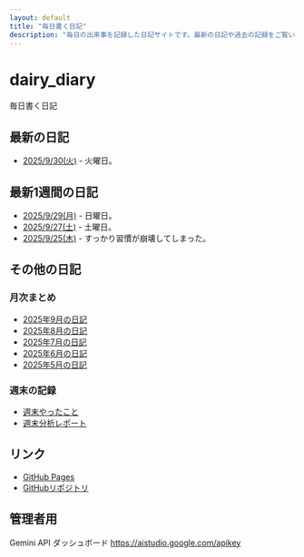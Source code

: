 ```yaml
---
layout: default
title: "毎日書く日記"
description: "毎日の出来事を記録した日記サイトです。最新の日記や過去の記録をご覧いただけます。"
---
```


# dairy_diary

毎日書く日記

## 最新の日記

- [2025/9/30(火)](diary/2025/09/20250930.md) - 火曜日。

## 最新1週間の日記

- [2025/9/29(月)](diary/2025/09/20250929.md) - 日曜日。
- [2025/9/27(土)](diary/2025/09/20250927.md) - 土曜日。
- [2025/9/25(木)](diary/2025/09/20250925.md) - すっかり習慣が崩壊してしまった。

## その他の日記

### 月次まとめ

- [2025年9月の日記](diary/2025/monthly/202509.md)
- [2025年8月の日記](diary/2025/monthly/202508.md)
- [2025年7月の日記](diary/2025/monthly/202507.md)
- [2025年6月の日記](diary/2025/monthly/202506.md)
- [2025年5月の日記](diary/2025/monthly/202505.md)

### 週末の記録

- [週末やったこと](diary/2025/weekend/weekend_diary.md)
- [週末分析レポート](diary/2025/weekend/analysis_report.md)

## リンク

- [GitHub Pages](https://hika-pan.github.io/daily_diary/)
- [GitHubリポジトリ](https://github.com/hika-pan/daily_diary)

## 管理者用

Gemini API ダッシュボード <https://aistudio.google.com/apikey>
